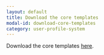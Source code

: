 ```yaml
---
layout: default
title: Download the core templates
modal-id: download-core-templates
category: user-profile-system
---
```

Download the core templates [here](http://developer.homeflow.co.uk/downloads/js_templates.zip).
